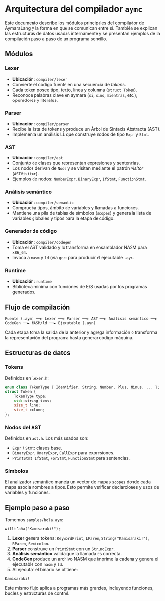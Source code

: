 # Arquitectura del compilador `aymc`

Este documento describe los módulos principales del compilador de AymaraLang y la forma en que se comunican entre sí. También se explican las estructuras de datos usadas internamente y se presentan ejemplos de la compilación paso a paso de un programa sencillo.

## Módulos

### Lexer
- **Ubicación:** `compiler/lexer`
- Convierte el código fuente en una secuencia de *tokens*.
- Cada token posee tipo, texto, línea y columna (`struct Token`).
- Reconoce palabras clave en aymara (`si`, `sino`, `mientras`, etc.), operadores y literales.

### Parser
- **Ubicación:** `compiler/parser`
- Recibe la lista de tokens y produce un Árbol de Sintaxis Abstracta (AST).
- Implementa un análisis LL que construye nodos de tipo `Expr` y `Stmt`.

### AST
- **Ubicación:** `compiler/ast`
- Conjunto de clases que representan expresiones y sentencias.
- Los nodos derivan de `Node` y se visitan mediante el patrón *visitor* (`ASTVisitor`).
- Ejemplos de nodos: `NumberExpr`, `BinaryExpr`, `IfStmt`, `FunctionStmt`.

### Análisis semántico
- **Ubicación:** `compiler/semantic`
- Comprueba tipos, ámbito de variables y llamadas a funciones.
- Mantiene una pila de tablas de símbolos (`scopes`) y genera la lista de variables globales y tipos para la etapa de código.

### Generador de código
- **Ubicación:** `compiler/codegen`
- Toma el AST validado y lo transforma en ensamblador NASM para `x86_64`.
- Invoca a `nasm` y `ld` (vía `gcc`) para producir el ejecutable `.ayn`.

### Runtime
- **Ubicación:** `runtime`
- Biblioteca mínima con funciones de E/S usadas por los programas generados.

## Flujo de compilación

```text
Fuente (.aym) ──► Lexer ──► Parser ──► AST ──► Análisis semántico ──► CodeGen ──► NASM/ld ──► Ejecutable (.ayn)
```

Cada etapa toma la salida de la anterior y agrega información o transforma la representación del programa hasta generar código máquina.

## Estructuras de datos

### Tokens
Definidos en `lexer.h`:
```cpp
enum class TokenType { Identifier, String, Number, Plus, Minus, ... };
struct Token {
    TokenType type;
    std::string text;
    size_t line;
    size_t column;
};
```

### Nodos del AST
Definidos en `ast.h`. Los más usados son:
- `Expr` / `Stmt`: clases base.
- `BinaryExpr`, `UnaryExpr`, `CallExpr` para expresiones.
- `PrintStmt`, `IfStmt`, `ForStmt`, `FunctionStmt` para sentencias.

### Símbolos
El analizador semántico maneja un vector de mapas `scopes` donde cada mapa asocia nombres a tipos. Esto permite verificar declarciones y usos de variables y funciones.

## Ejemplo paso a paso

Tomemos `samples/hola.aym`:
```aymara
willt’aña("Kamisaraki!");
```
1. **Lexer** genera tokens: `KeywordPrint`, `LParen`, `String("Kamisaraki!")`, `RParen`, `Semicolon`.
2. **Parser** construye un `PrintStmt` con un `StringExpr`.
3. **Análisis semántico** valida que la llamada es correcta.
4. **CodeGen** produce un archivo NASM que imprime la cadena y genera el ejecutable con `nasm` y `ld`.
5. Al ejecutar el binario se obtiene:
```
Kamisaraki!
```

Este mismo flujo aplica a programas más grandes, incluyendo funciones, bucles y estructuras de control.
